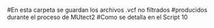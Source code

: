 #En esta carpeta se guardan los archivos .vcf no filtrados
#producidos durante el proceso de MUtect2
#Como se detalla en el Script 10

